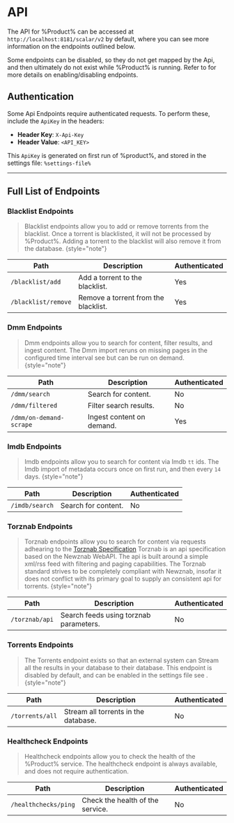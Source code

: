 
# API

The API for %Product% can be accessed at `http://localhost:8181/scalar/v2` by default, where you can see more information on the endpoints outlined below.

Some endpoints can be disabled, so they do not get mapped by the Api, and then ultimately do not exist while %Product% is running.
Refer to [](Configuration.md) for more details on enabling/disabling endpoints.

## Authentication

Some Api Endpoints require authenticated requests. To perform these, include the `ApiKey` in the headers:
- **Header Key**: `X-Api-Key`
- **Header Value**: `<API_KEY>`

This `ApiKey` is generated on first run of %product%, and stored in the settings file: `%settings-file%` 

---

## Full List of Endpoints

### Blacklist Endpoints

> Blacklist endpoints allow you to add or remove torrents from the blacklist.
> Once a torrent is blacklisted, it will not be processed by %Product%.
> Adding a torrent to the blacklist will also remove it from the database.
{style="note"}


| Path                | Description                          | Authenticated |
|---------------------|--------------------------------------|---------------|
| `/blacklist/add`    | Add a torrent to the blacklist.      | Yes           |
| `/blacklist/remove` | Remove a torrent from the blacklist. | Yes           |


### Dmm Endpoints

> Dmm endpoints allow you to search for content, filter results, and ingest content.
> The Dmm import reruns on missing pages in the configured time interval see [](Configuration.md) but can be run on demand.
{style="note"}

| Path                    | Description               | Authenticated |
|-------------------------|---------------------------|---------------|
| `/dmm/search`           | Search for content.       | No            |
| `/dmm/filtered`         | Filter search results.    | No            |
| `/dmm/on-demand-scrape` | Ingest content on demand. | Yes           |

### Imdb Endpoints

> Imdb endpoints allow you to search for content via Imdb `tt` ids.
> The Imdb import of metadata occurs once on first run, and then every `14` days.
{style="note"}

| Path                | Description                          | Authenticated |
|---------------------|--------------------------------------|---------------|
| `/imdb/search`      | Search for content.                  | No            |

### Torznab Endpoints

> Torznab endpoints allow you to search for content via requests adhearing to the [Torznab Specification](https://torznab.github.io/spec-1.3-draft/torznab/Specification-v1.3.html#:~:text=Torznab%20is%20an%20api%20specification%20based%20on%20the,goal%20to%20supply%20an%20consistent%20api%20for%20torrents)
> Torznab is an api specification based on the Newznab WebAPI. The api is built around a simple xml/rss feed with filtering and paging capabilities. 
> The Torznab standard strives to be completely compliant with Newznab, insofar it does not conflict with its primary goal to supply an consistent api for torrents.
{style="note"}

| Path           | Description                            | Authenticated |
|----------------|----------------------------------------|---------------|
| `/torznab/api` | Search feeds using torznab parameters. | No            |

### Torrents Endpoints

> The Torrents endpoint exists so that an external system can Stream all the results in your database to their database.
> This endpoint is disabled by default, and can be enabled in the settings file see [](Configuration.md).
{style="note"}

| Path                | Description                          | Authenticated |
|---------------------|--------------------------------------|---------------|
| `/torrents/all`     | Stream all torrents in the database. | No            |

### Healthcheck Endpoints

> Healthcheck endpoints allow you to check the health of the %Product% service.
> The healthcheck endpoint is always available, and does not require authentication.

| Path                 | Description                          | Authenticated |
|----------------------|--------------------------------------|---------------|
| `/healthchecks/ping` | Check the health of the service.     | No            |